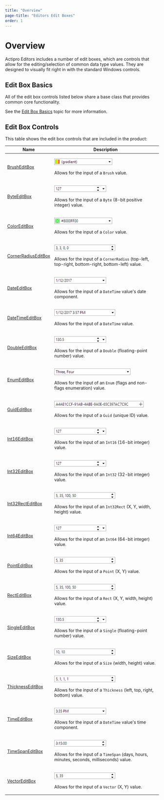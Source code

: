 ```yaml
---
title: "Overview"
page-title: "Editors Edit Boxes"
order: 1
---
```

# Overview

Actipro Editors includes a number of edit boxes, which are controls that allow for the editing/selection of common data type values.  They are designed to visually fit right in with the standard Windows controls.

## Edit Box Basics

All of the edit box controls listed below share a base class that provides common core functionality.

See the [Edit Box Basics](parteditboxbase.md) topic for more information.

## Edit Box Controls

This table shows the edit box controls that are included in the product:

<table>
<thead>

<tr>
<th>Name</th>
<th>Description</th>
</tr>


</thead>
<tbody>

<tr>
<td>

[BrushEditBox](brusheditbox.md)

</td>
<td>

![Screenshot](../images/brusheditbox-closed.png)

Allows for the input of a `Brush` value.

</td>
</tr>

<tr>
<td>

[ByteEditBox](byteeditbox.md)

</td>
<td>

![Screenshot](../images/int32editbox-closed.png)

Allows for the input of a `Byte` (8-bit positive integer) value.

</td>
</tr>

<tr>
<td>

[ColorEditBox](coloreditbox.md)

</td>
<td>

![Screenshot](../images/coloreditbox-closed.png)

Allows for the input of a `Color` value.

</td>
</tr>

<tr>
<td>

[CornerRadiusEditBox](cornerradiuseditbox.md)

</td>
<td>

![Screenshot](../images/cornerradiuseditbox-closed.png)

Allows for the input of a `CornerRadius` (top-left, top-right, bottom-right, bottom-left) value.

</td>
</tr>

<tr>
<td>

[DateEditBox](dateeditbox.md)

</td>
<td>

![Screenshot](../images/dateeditbox-closed.png)

Allows for the input of a `DateTime` value's date component.

</td>
</tr>

<tr>
<td>

[DateTimeEditBox](datetimeeditbox.md)

</td>
<td>

![Screenshot](../images/datetimeeditbox-closed.png)

Allows for the input of a `DateTime` value.

</td>
</tr>

<tr>
<td>

[DoubleEditBox](doubleeditbox.md)

</td>
<td>

![Screenshot](../images/doubleeditbox-closed.png)

Allows for the input of a `Double` (floating-point number) value.

</td>
</tr>

<tr>
<td>

[EnumEditBox](enumeditbox.md)

</td>
<td>

![Screenshot](../images/enumeditbox-closed.png)

Allows for the input of an `Enum` (flags and non-flags enumeration) value.

</td>
</tr>

<tr>
<td>

[GuidEditBox](guideditbox.md)

</td>
<td>

![Screenshot](../images/guideditbox.png)

Allows for the input of a `Guid` (unique ID) value.

</td>
</tr>

<tr>
<td>

[Int16EditBox](int16editbox.md)

</td>
<td>

![Screenshot](../images/int32editbox-closed.png)

Allows for the input of an `Int16` (16-bit integer) value.

</td>
</tr>

<tr>
<td>

[Int32EditBox](int32editbox.md)

</td>
<td>

![Screenshot](../images/int32editbox-closed.png)

Allows for the input of an `Int32` (32-bit integer) value.

</td>
</tr>

<tr>
<td>

[Int32RectEditBox](int32recteditbox.md)

</td>
<td>

![Screenshot](../images/recteditbox-closed.png)

Allows for the input of an `Int32Rect` (X, Y, width, height) value.

</td>
</tr>

<tr>
<td>

[Int64EditBox](int64editbox.md)

</td>
<td>

![Screenshot](../images/int32editbox-closed.png)

Allows for the input of an `Int64` (64-bit integer) value.

</td>
</tr>

<tr>
<td>

[PointEditBox](pointeditbox.md)

</td>
<td>

![Screenshot](../images/pointeditbox-closed.png)

Allows for the input of a `Point` (X, Y) value.

</td>
</tr>

<tr>
<td>

[RectEditBox](recteditbox.md)

</td>
<td>

![Screenshot](../images/recteditbox-closed.png)

Allows for the input of a `Rect` (X, Y, width, height) value.

</td>
</tr>

<tr>
<td>

[SingleEditBox](singleeditbox.md)

</td>
<td>

![Screenshot](../images/doubleeditbox-closed.png)

Allows for the input of a `Single` (floating-point number) value.

</td>
</tr>

<tr>
<td>

[SizeEditBox](sizeeditbox.md)

</td>
<td>

![Screenshot](../images/sizeeditbox-closed.png)

Allows for the input of a `Size` (width, height) value.

</td>
</tr>

<tr>
<td>

[ThicknessEditBox](thicknesseditbox.md)

</td>
<td>

![Screenshot](../images/thicknesseditbox-closed.png)

Allows for the input of a `Thickness` (left, top, right, bottom) value.

</td>
</tr>

<tr>
<td>

[TimeEditBox](timeeditbox.md)

</td>
<td>

![Screenshot](../images/timeeditbox-closed.png)

Allows for the input of a `DateTime` value's time component.

</td>
</tr>

<tr>
<td>

[TimeSpanEditBox](timespaneditbox.md)

</td>
<td>

![Screenshot](../images/timespaneditbox-closed.png)

Allows for the input of a `TimeSpan` (days, hours, minutes, seconds, milliseconds) value.

</td>
</tr>

<tr>
<td>

[VectorEditBox](vectoreditbox.md)

</td>
<td>

![Screenshot](../images/pointeditbox-closed.png)

Allows for the input of a `Vector` (X, Y) value.

</td>
</tr>

</tbody>
</table>
